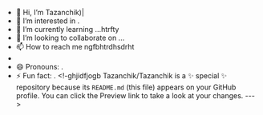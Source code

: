 - 👋 Hi, I’m Tazanchik)|
- 👀 I’m interested in .
- 🌱 I’m currently learning ...htrfty
- 💞️ I’m looking to collaborate on ...
- 📫 How to reach me ngfbhtrdhsdrht
- 
- 😄 Pronouns: .
- ⚡ Fun fact: .
<!-ghjidfjogb
Tazanchik/Tazanchik is a ✨ special ✨ repository because its `README.md` (this file) appears on your GitHub profile.
You can click the Preview link to take a look at your changes.
--->
